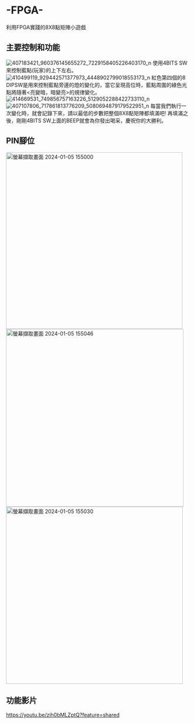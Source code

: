 # -FPGA-
利用FPGA實踐的8X8點矩陣小遊戲

## 主要控制和功能
![407183421_960376145655272_7229158405226403170_n](https://github.com/Saaaaaaaaaaaaaaaari/-FPGA-/assets/155716025/2137eb35-5ecc-433e-bea2-191ecb23baf7)
使用4BITS SW來控制藍點(玩家)的上下左右。
![410499119_929442571377973_4448902799018553173_n](https://github.com/Saaaaaaaaaaaaaaaari/-FPGA-/assets/155716025/a14c2c80-803a-47d7-9b61-114e0cfe4fcb)
紅色第四個的8 DIPSW是用來控制藍點旁邊的燈的變化的，當它呈現高位時，藍點周圍的綠色光點將隨著<亮變暗，暗變亮>的規律變化。
![414669531_749856757163226_5129052288422733110_n](https://github.com/Saaaaaaaaaaaaaaaari/-FPGA-/assets/155716025/b8fd8893-818d-418d-acc9-2ebbc42f8c64)
![407107806_717861813776209_5080694879179522951_n](https://github.com/Saaaaaaaaaaaaaaaari/-FPGA-/assets/155716025/97911dc6-97c2-43f0-8931-38a0bd54915d)
每當我們執行一次變化時，就會記錄下來，請以最低的步數把整個8X8點矩陣都填滿吧!
再填滿之後，剛剛4BITS SW上面的BEEP就會為你發出喝采，慶祝你的大勝利。

## PIN腳位
<img width="481" alt="螢幕擷取畫面 2024-01-05 155000" src="https://github.com/Saaaaaaaaaaaaaaaari/-FPGA-/assets/155716025/33d2c100-8fff-4ace-8d17-6daa7d8a8e7f">
<img width="484" alt="螢幕擷取畫面 2024-01-05 155046" src="https://github.com/Saaaaaaaaaaaaaaaari/-FPGA-/assets/155716025/903508b1-6a50-494f-aeaa-64bf819f432a">
<img width="482" alt="螢幕擷取畫面 2024-01-05 155030" src="https://github.com/Saaaaaaaaaaaaaaaari/-FPGA-/assets/155716025/c75564a5-9e95-4f78-be0b-312e2ad855ab">

## 功能影片

https://youtu.be/zih0bMLZptQ?feature=shared



